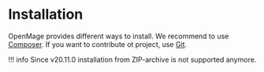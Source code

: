 # Installation

OpenMage provides different ways to install. We recommend to use [Composer](use-composer.md).
If you want to contribute ot project, use [Git](use-git.md).

!!! info
    Since v20.11.0 installation from ZIP-archive is not supported anymore.